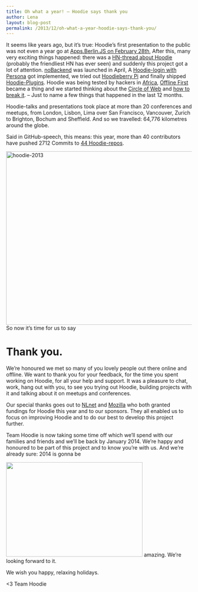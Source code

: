 ```yaml
---
title: Oh what a year! – Hoodie says thank you
author: Lena
layout: blog-post
permalink: /2013/12/oh-what-a-year-hoodie-says-thank-you/
---
```

It seems like years ago, but it&#8217;s true: Hoodie&#8217;s first presentation to the public was not even a year go at [Apps.Berlin.JS on February 28th][1], After this, many very exciting things happened: there was a [HN-thread about Hoodie][2] (probably the friendliest HN has ever seen) and suddenly this project got a lot of attention. [noBackend][3] was launched in April, A [Hoodie-login with Persona][4] got implemented, we tried out [Hoodieberry Pi][5] and finally shipped [Hoodie-Plugins][6]. Hoodie was being tested by hackers in [Africa][7], [Offline First][8] became a thing and we started thinking about the [Circle of Web][9] and [how to break it][10]. – Just to name a few things that happened in the last 12 months.

Hoodie-talks and presentations took place at more than 20 conferences and meetups, from London, Lisbon, Lima over San Francisco, Vancouver, Zurich to Brighton, Bochum and Sheffield. And so we travelled: 64,776 kilometres around the globe.

Said in GitHub-speech, this means: this year, more than 40 contributors have pushed 2712 Commits to [44 Hoodie-repos][11].

<a href="http://blog.hood.ie/wp-content/uploads/2013/12/hoodie-20131.jpg" rel="lightbox[796]" title="Oh what a year! – Hoodie says thank you"><img class="alignnone size-large wp-image-807" alt="hoodie-2013" src="http://blog.hood.ie/wp-content/uploads/2013/12/hoodie-20131-726x470.jpg" width="726" height="470" /></a>
So now it&#8217;s time for us to say

# Thank you.

We&#8217;re honoured we met so many of you lovely people out there online and offline. We want to thank you for your feedback, for the time you spent working on Hoodie, for all your help and support. It was a pleasure to chat, work, hang out with you, to see you trying out Hoodie, building projects with it and talking about it on meetups and conferences.

Our special thanks goes out to [NLnet][12] and [Mozilla][13] who both granted fundings for Hoodie this year and to our sponsors. They all enabled us to focus on improving Hoodie and to do our best to develop this project further.

Team Hoodie is now taking some time off which we&#8217;ll spend with our families and friends and we&#8217;ll be back by January 2014. We&#8217;re happy and honoured to be part of this project and to know you&#8217;re with us. And we&#8217;re already sure: 2014 is gonna be

<img class="alignnone" alt="" src="http://zen.thehhp.net/albums/funny/amazing-cat-reaction-wtf-shock.gif" width="370" height="256" />
amazing. We&#8217;re looking forward to it.

We wish you happy, relaxing holidays.

<3
Team Hoodie

 [1]: http://blog.hood.ie/2013/06/hoodie-presentation-at-apps-berlin-js/
 [2]: https://news.ycombinator.com/item?id=5514284
 [3]: http://nobackend.org/
 [4]: http://blog.hood.ie/2013/08/proof-of-concept-hoodie-login-with-persona/
 [5]: http://blog.hood.ie/2013/07/hoodieberry-pi-hoodie-on-raspberry-pi-3/
 [6]: http://plugins.hood.ie/
 [7]: http://africahacktrip.org/
 [8]: http://blog.hood.ie/2013/11/say-hello-to-offline-first/
 [9]: http://blog.hood.ie/2013/11/offline-first-and-the-circle-of-web/
 [10]: http://blog.hood.ie/2013/12/offline-first-and-the-circle-of-web-part-ii-breaking-the-circle/
 [11]: https://github.com/hoodiehq
 [12]: http://blog.hood.ie/2013/08/announcement-open-source-funding-by-nlnet-for-hoodie-granted/
 [13]: http://blog.hood.ie/2013/12/mozilla/